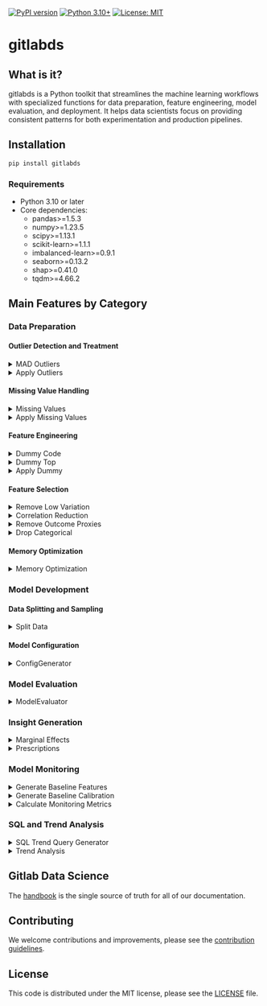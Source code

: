 [![PyPI version](https://badge.fury.io/py/gitlabds.svg)](https://badge.fury.io/py/gitlabds)
[![Python 3.10+](https://img.shields.io/badge/python-3.10+-blue.svg)](https://www.python.org/downloads/)
[![License: MIT](https://img.shields.io/badge/License-MIT-yellow.svg)](https://opensource.org/licenses/MIT)

# gitlabds

## What is it?
gitlabds is a Python toolkit that streamlines the machine learning workflows with specialized functions for data preparation, feature engineering, model evaluation, and deployment. It helps data scientists focus on providing consistent patterns for both experimentation and production pipelines.

## Installation

```bash
pip install gitlabds
```

### Requirements

- Python 3.10 or later
- Core dependencies:
   - pandas>=1.5.3
   - numpy>=1.23.5
   - scipy>=1.13.1
   - scikit-learn>=1.1.1
   - imbalanced-learn>=0.9.1
   - seaborn>=0.13.2
   - shap>=0.41.0
   - tqdm>=4.66.2

## Main Features by Category

### Data Preparation

#### Outlier Detection and Treatment
<details><summary> MAD Outliers </summary>

#### Description
Median Absolute Deviation for outlier detection and correction. By default will windsor all numeric values in your dataframe that are more than 4 standard deviations above or below the median ('threshold').

`gitlabds.mad_outliers(df, dv=None, min_levels=10, columns='all', threshold=4.0, auto_adjust_skew=False, verbose=True, windsor_threshold=0.01):`

#### Parameters:
- **_df_** : your pandas dataframe
- **_dv_** : The column name of your outcome. Entering your outcome variable in will prevent it from being windsored. May be left blank there is no outcome variable.
- **_min_levels_** : Only include columns that have at least the number of levels specified. 
- **_columns_** : Will examine at all numeric columns by default. To limit to just  a subset of columns, pass a list of column names. Doing so will ignore any constraints put on by the 'dv' and 'min_levels' paramaters. 
- **_threshold_** : Windsor values greater than this number of standard deviations from the median.
- **_auto_adjust_skew_** : Whether to adjust thresholds based on column skewness
- **_verbose_** : Set to `True` to print outputs of windsoring being done. Set to `False` to suppress.
- **_windsor_threshold_** : Only windsor values that affect less than this percentage of the population.  

#### Returns
- Tuple containing:
  - The transformed DataFrame by windsoring outliers
  - Dictionary of outlier limits that can be used with apply_outliers()
	
#### Examples:
		
```python
# Create a new df; only windsor selected columns; suppress verbose
import gitlabds
new_df, outlier_limits = gitlabds.mad_outliers(df=my_df, dv='my_outcome', columns=['colA', 'colB', 'colC'], verbose=False)
```
```python
# Windsor values with skew adjustment for highly skewed data
new_df, outlier_limits = gitlabds.mad_outliers(df=my_df, threshold=3.0, auto_adjust_skew=True)
```
</details>

<details><summary> Apply Outliers </summary>

#### Description
Apply previously determined outlier limits to a dataframe. This is typically used to apply the same outlier treatment to new data that was applied during model training.

`gitlabds.apply_outliers(df, outlier_limits):`

#### Parameters:
- **_df_** : The dataframe to transform
- **_outlier_limits_** : dictionary of outlier limits previously generated by mad_outliers()

#### Returns
- DataFrame with outlier limits applied.
	
#### Examples:
		
```python
# Find outliers in training data
train_df, outlier_limits = gitlabds.mad_outliers(df=train_data, dv='target', threshold=3.0)

# Apply same outlier limits to test data
test_df_transformed = gitlabds.apply_outliers(df=test_data, outlier_limits=outlier_limits)
```
</details>

#### Missing Value Handling
<details><summary> Missing Values </summary>

#### Description
Detect and optionally fill missing values in a DataFrame, with support for various filling methods and detailed reporting.

`gitlabds.missing_values(df, threshold=0.0, method=None, columns="all", constant_value=None, verbose=True, operation="both")`

#### Parameters:
- **_df_** : Your pandas dataframe
- **_threshold_** : The percent of missing values at which a column is considered for processing. For example, threshold=0.10 will only process columns with more than 10% missing values.
- **_method_** : Method to fill missing values or dictionary mapping columns to methods. Options:
  - "mean": Fill with column mean (numeric only)
  - "median": Fill with column median (numeric only)
  - "zero": Fill with 0
  - "constant": Fill with the value specified in constant_value
  - "random": Fill with random values sampled from the column's distribution
  - "drop_column": Remove columns with missing values
  - "drop_row": Remove rows with any missing values in specified columns
- **_columns_** : Columns to check and/or fill. If "all", processes all columns with missing values.
- **_constant_value_** : Value to use when method="constant" or when specified columns use the constant method.
- **_verbose_** : Whether to print detailed information about missing values and filling operations.
- **_operation_** : Operation mode:
  - "check": Only check for missing values, don't fill
  - "fill": Fill missing values and return filled dataframe
  - "both": Check and fill missing values (default)

#### Returns
- If operation="check": List of column names with missing values (or None)
- If operation="fill" or "both": Tuple containing:
  - DataFrame with missing values handled
  - Dictionary with missing value information that can be used with apply_missing_fill()
    
#### Examples:
```python
# Just check for missing values
missing_columns = gitlabds.missing_values(df, threshold=0.05, operation="check")

# Fill all columns with mean value
df_filled, missing_info = gitlabds.missing_values(df, method="mean")

# Fill different columns with different methods
df_filled, missing_info = gitlabds.missing_values(
    df, 
    method={"numeric_col": "median", "string_col": "constant"},
    constant_value="Unknown",
    verbose=True
)
```
</details>

<details><summary> Apply Missing Values </summary>

#### Description
Apply previously determined missing value handling to a dataframe.

`gitlabds.apply_missing_values(df, missing_info):`

#### Parameters:
- **_df_** : The dataframe to transform
- **_missing_info_** : Dictionary of missing value information previously generated by `missing_values()`

#### Returns
- DataFrame with missing values handled according to the provided information.
   
#### Examples:
```python
# Generate missing value info from training data
_, missing_info = gitlabds.missing_values(train_df, method="mean")
   
# Apply to test data
test_df_filled = gitlabds.apply_missing_values(test_df, missing_info)
```
</details>

#### Feature Engineering
<details><summary> Dummy Code </summary>

#### Description
Dummy code (AKA "one-hot encode") categorical and numeric columns based on the paremeters specificed below. Note: categorical columns will be dropped after they are dummy coded; numeric columns will not

`gitlabds.dummy_code(df, dv=None, columns='all', categorical=True, numeric=True, categorical_max_levels=20, numeric_max_levels=10, dummy_na=False, prefix_sep="_dummy_", verbose=True):`

#### Parameters:
- **_df_** : Your pandas dataframe
- **_dv_** : The column name of your outcome. Entering your outcome variable will prevent it from being dummy coded. May be left blank if there is no outcome variable.
- **_columns_** : Will examine all columns by default. To limit to just a subset of columns, pass a list of column names. 
- **_categorical_** : Set to `True` to attempt to dummy code any categorical column passed via the `columns` parameter.
- **_numeric_** : Set to `True` to attempt to dummy code any numeric column passed via the `columns` parameter.
- **_categorical_max_levels_** : Maximum number of levels a categorical column can have to be eligible for dummy coding.
- **_numeric_max_levels_** : Maximum number of levels a numeric column can have to be eligible for dummy coding.
- **_dummy_na_** : Set to `True` to create a dummy coded column for missing values.
- **_prefix_sep_** : String to use as separator between column name and value in dummy column names. Default is "_dummy_".
- **_verbose_** : Set to `True` to print outputs of dummy coding being done. Set to `False` to suppress.

#### Returns
- A tuple containing:
  - The transformed DataFrame with dummy-coded columns. Categorical columns that were dummy coded will be dropped from the dataframe.
  - A dictionary containing information about dummy coding that can be used with `apply_dummy()` to transform new data consistently.

#### Examples:
		
```python
# Dummy code only categorical columns with a maximum of 30 levels; suppress verbose output
import gitlabds
new_df, dummy_dict = gitlabds.dummy_code(
    df=my_df, 
    dv='my_outcome', 
    columns='all', 
    categorical=True, 
    numeric=False, 
    categorical_max_levels=30, 
    verbose=False
)
```

```python
# Dummy code with custom separator
new_df, dummy_dict = gitlabds.dummy_code(
    df=my_df, 
    columns=['colA', 'colB', 'colC'], 
    categorical=True, 
    numeric=True, 
    prefix_sep="_is_"
)
```
</details>

<details><summary> Dummy Top </summary>

#### Description
Dummy codes only categorical levels above a certain threshold of the population. Useful when a column contains many levels but there is not a need or desire to dummy code every level. Currently only works for categorical columns.

`gitlabds.dummy_top(df, dv=None, columns='all', min_threshold=0.05, drop_categorical=True, prefix_sep="_dummy_", verbose=True):`

#### Parameters:
- **_df_** : Your pandas dataframe
- **_dv_** : The column name of your outcome. Entering your outcome variable will prevent it from being dummy coded. May be left blank if there is no outcome variable.
- **_columns_** : Will examine all columns by default. To limit to just a subset of columns, pass a list of column names. 
- **_min_threshold_**: The threshold at which levels will be dummy coded. For example, the default value of `0.05` will dummy code any categorical level that is in at least 5% of all rows.
- **_drop_categorical_**: Set to `True` to drop categorical columns after they are considered for dummy coding. Set to `False` to keep the original categorical columns in the dataframe.
- **_prefix_sep_** : String to use as separator between column name and value in dummy column names. Default is "_dummy_".
- **_verbose_** : Set to `True` to print detailed list of all dummy columns being created. Set to `False` to suppress.

#### Returns
- A tuple containing:
  - The transformed DataFrame with dummy-coded columns for high-frequency values.
  - A dictionary containing information about dummy coding that can be used with `apply_dummy()` to transform new data consistently.

#### Examples:
		
```python
# Dummy code all categorical levels from all categorical columns whose values are in at least 5% of all rows
import gitlabds
new_df, dummy_top_dict = gitlabds.dummy_top(
    df=my_df, 
    dv='my_outcome', 
    columns='all', 
    min_threshold=0.05, 
    drop_categorical=True, 
    verbose=True
)
```

```python
# Dummy code all categorical levels from the selected columns whose values are in at least 10% of all rows; 
# suppress verbose printout and retain original categorical columns
new_df, dummy_top_dict = gitlabds.dummy_top(
    df=my_df, 
    dv='my_outcome', 
    columns=['colA', 'colB', 'colC'], 
    min_threshold=0.10, 
    drop_categorical=False, 
    verbose=False
)
```
</details>

<details><summary> Apply Dummy </summary>

#### Description
Apply previously determined dummy coding to a new dataframe. This is typically used to apply the same dummy coding to new data that was created during model training.

`gitlabds.apply_dummy(df, dummy_info, drop_original=False):`

#### Parameters:
- **_df_** : The dataframe to transform
- **_dummy_info_** : Dictionary of dummy coding information previously generated by `dummy_code()` or `dummy_top()`
- **_drop_original_** : Whether to drop the original columns after dummy coding. Default is `False`.

#### Returns
- DataFrame with dummy coding applied according to the provided information.
	
#### Examples:
		
```python
# Generate dummy coding information from training data
train_df, dummy_info = gitlabds.dummy_code(df=train_data, dv='target')

# Apply to test data
test_df_transformed = gitlabds.apply_dummy(
    df=test_data, 
    dummy_info=dummy_info
)
```
</details>

#### Feature Selection
<details><summary> Remove Low Variation </summary>

#### Description
Remove columns from a dataset that do not meet the variation threshold. That is, columns will be dropped that contain a high percentage of one value.

`gitlabds.remove_low_variation(df=None, dv=None, columns='all', threshold=.98, verbose=True):`

#### Parameters:
- _**df**_ : your pandas dataframe
- **_dv_** : The column name of your outcome. Entering your outcome variable in will prevent it from being removed due to low variation. May be left blank there is no outcome variable.
- **_columns_** : Will examine at all columns by default. To limit to just a subset of columns, pass a list of column names. 
- **_threshold_**: The maximum percentage one value in a column can represent. columns that exceed this threshold will be dropped. For example, the default value of `0.98` will drop any column where one value is present in more than 98% of rows.
- **_verbose_** : Set to `True` to print outputs of columns being dropped. Set to `False` to suppress.

#### Returns
- DataFrame with low variation columns dropped.

#### Examples:
```python
# Drop any columns (except for the outcome) where one value is present in more than 95% of rows.
new_df = gitlabds.remove_low_variation(df=my_df, dv='my_outcome', columns='all', threshold=.95)
```
```python
# Drop any of the selected columns where one value is present in more than 99% of rows.
new_df = gitlabds.remove_low_variation(df=my_df, dv=None, columns=['colA', 'colB', 'colC'], threshold=.99)
```
</details>

<details><summary> Correlation Reduction </summary>

#### Description
Reduce the number of columns on a dataframe by dropping columns that are highly correlated with other columns. Note: only one of the two highly correlated columns will be dropped.

`gitlabds.correlation_reduction(df=None, dv=None, threshold=0.9, method="pearson", verbose=True):`

#### Parameters:
- _**df**_ : your pandas dataframe
- **_dv_** : The column name of your outcome. Entering your outcome variable will prevent it from being dropped. If provided, when choosing between correlated features, the one with higher correlation to the target will be kept.
- **_threshold_**: The threshold above which columns will be dropped. If two variables exceed this threshold, one will be dropped from the dataframe. For example, the default value of `0.90` will identify columns that have correlations greater than 90% to each other and drop one of those columns.
- **_method_**: The correlation method to use. Options are "pearson" (linear relationships), "spearman" (monotonic relationships), or "mutual_info" (any statistical dependency).
- **_verbose_** : Set to `True` to print outputs of columns being dropped. Set to `False` to suppress.

#### Returns
- DataFrame with redundant correlated columns dropped.

#### Examples:
```python
# Perform column reduction via correlation using a threshold of 95%, excluding the outcome column.
new_df = gitlabds.correlation_reduction(df=my_df, dv='my_outcome', threshold=0.95, method="pearson")
```
```python
# Perform column reduction using Spearman rank correlation with a threshold of 90%.
new_df = gitlabds.correlation_reduction(df=my_df, dv=None, threshold=0.90, method="spearman")
```
</details>

<details><summary> Remove Outcome Proxies </summary>

#### Description
Remove columns that are highly correlated with the outcome (target) column.

`gitlabds.remove_outcome_proxies(df, dv, threshold=.8, method="pearson", verbose=True):`

#### Parameters:
- _**df**_ : your pandas dataframe
- _**dv**_ : The column name of your outcome.    
- _**threshold**_ : The correlation value to the outcome above which columns will be dropped. For example, the default value of `0.80` will identify and drop columns that have correlations greater than 80% to the outcome.
- **_method_**: The correlation method to use. Options are "pearson" (linear relationships), "spearman" (monotonic relationships), or "mutual_info" (any statistical dependency).
- **_verbose_** : Set to `True` to print outputs of columns being dropped. Set to `False` to suppress.

#### Returns
- DataFrame with outcome proxy columns dropped.

#### Examples:
```python
# Drop columns with correlations to the outcome greater than 70%
new_df = gitlabds.remove_outcome_proxies(df=my_df, dv='my_outcome', threshold=.7)    
```
```python
# Drop columns with correlations to the outcome greater than 80% using Spearman correlation
new_df = gitlabds.remove_outcome_proxies(df=my_df, dv='my_outcome', threshold=.8, method="spearman")        
```
</details>

<details><summary> Drop Categorical </summary>

#### Description
Drop all categorical columns from the dataframe. A useful step before regression modeling, as categorical variables are not used.

`gitlabds.drop_categorical(df):`

#### Parameters:
- _**df**_ : your pandas dataframe

#### Returns
- DataFrame with categorical columns dropped.

#### Examples:
```python
# Dropping categorical columns
new_df = gitlabds.drop_categorical(df=my_df) 
```
</details>

#### Memory Optimization
<details><summary> Memory Optimization </summary>

#### Description
Apply multiple memory optimization techniques to dramatically reduce DataFrame memory usage.

`gitlabds.memory_optimization(df, apply_numeric_downcasting=True, apply_categorical=True, apply_sparse=True, precision_mode='balanced', verbose=True, exclude_columns=None, **kwargs):`

#### Parameters:
- **_df_** : Input pandas dataframe to optimize
- **_apply_numeric_downcasting_** : Whether to downcast numeric columns to smaller data types. Defaults to `True`.
- **_apply_categorical_** : Whether to convert string columns to categorical when beneficial. Defaults to `True`.
- **_apply_sparse_** : Whether to apply sparse encoding for columns with many repeated values. Defaults to `True`.
- **_precision_mode_**: str, default="balanced"
        Controls aggressiveness of numeric downcasting:
        - "aggressive": Maximum memory savings, may affect precision
        - "balanced": Good memory savings while preserving most precision
        - "safe": Conservative downcasting to preserve numeric precision
- **_verbose_** : Whether to print progress and memory statistics. Defaults to `True`.
- **_exclude_columns_** : List of columns to exclude from optimization. Defaults to `None`.
- **_**kwargs_** : Additional arguments for optimization techniques

#### Returns
- Memory-optimized pandas DataFrame.

#### Examples:
        
```python
# Basic optimization with default settings
import gitlabds
df_optimized = gitlabds.memory_optimization(df)
```
```python
# Customize optimization approach
df_optimized = gitlabds.memory_optimization(
    df,
    apply_numeric_downcasting=True,
    apply_categorical=True,
    apply_sparse=False,  # Skip sparse encoding
    precision_mode='safe'
    exclude_columns=['id', 'timestamp'],
    verbose=True
)
```
</details>

### Model Development

#### Data Splitting and Sampling
<details><summary> Split Data </summary>

#### Description
This function splits your data into train and test datasets, separating the outcome from the rest of the file. It supports stratified sampling, balanced upsampling for imbalanced datasets, and provides model weights for compensating sampling adjustments.

`gitlabds.split_data(df, train_pct=0.7, dv=None, dv_threshold=0.0, random_state=5435, stratify=True, sampling_strategy=None, shuffle=True, verbose=True):`

#### Parameters:
- **_df_** : your pandas dataframe
- **_train_pct_** : The percentage of rows randomly assigned to the training dataset. Defaults to 0.7 (70% train, 30% test).
- **_dv_** : The column name of your outcome. If None, the function will return the entire dataframe split without separating features and target.
- **_dv_threshold_** : The minimum percentage of rows that must contain a positive instance (i.e. > 0) of the outcome. SMOTE/SMOTE-NC will be used to upsample positive instances until this threshold is reached. Can be disabled by setting to 0. Only accepts values 0 to 0.5.
- **_random_state_** : Random seed to use for splitting dataframe and for up-sampling (if needed).
- **_stratify_** : Controls stratified sampling. If True and dv is provided, stratifies by the outcome variable. If a list of column names, stratifies by those columns. If False, does not use stratified sampling.
- **_sampling_strategy_** : Sampling strategy for imbalanced data. If None, will use dv_threshold. See imblearn documentation for more details on acceptable values.
- **_shuffle_** : Whether to shuffle the data before splitting.
- **_verbose_** : Whether to print information about the splitting process.

#### Returns
- A tuple containing:
  - x_train: Training features DataFrame
  - y_train: Training target Series (if dv is provided, otherwise empty Series)
  - x_test: Testing features DataFrame 
  - y_test: Testing target Series (if dv is provided, otherwise empty Series)
  - model_weights: List of weights to use for modeling [negative_class_weight, positive_class_weight]
    
#### Examples:
        
```python
# Basic split with default parameters (70% train, 30% test)
x_train, y_train, x_test, y_test, model_weights = gitlabds.split_data(
    df=my_df, 
    dv='my_outcome'
)
```

```python
# Split with 80% training data and balancing for imbalanced target
x_train, y_train, x_test, y_test, model_weights = gitlabds.split_data(
    df=my_df, 
    dv='my_outcome', 
    train_pct=0.80, 
    dv_threshold=0.3
)
```

```python
# Split with stratification on multiple variables
x_train, y_train, x_test, y_test, model_weights = gitlabds.split_data(
    df=my_df, 
    dv='my_outcome',
    stratify=['my_outcome', 'region', 'customer_segment']
)
```

```python
# Split entire dataframe without separating target
train_df, _, test_df, _, _ = gitlabds.split_data(
    df=my_df, 
    dv=None, 
    train_pct=0.75
)
```
</details>

#### Model Configuration
<details><summary> ConfigGenerator </summary>

#### Description
A simple, flexible configuration builder for creating YAML files with any structure. This utility allows you to build complex, nested configuration files programmatically without being constrained to a predefined structure.

`gitlabds.ConfigGenerator(**kwargs):`

#### Parameters:
- **_**kwargs_** : Initial configuration values to populate the configuration object with

#### Methods:

##### `add(path, value)`
Add or update a value at a specific path in the configuration.

- **_path_**: String using dot-notation to specify the location (e.g., 'model.parameters.learning_rate')
- **_value_**: Any value to set at the specified path

##### `to_yaml(file_path)`
Write the configuration to a YAML file.

- **_file_path_**: Path to the output YAML file

#### Returns
- ConfigGenerator object for method chaining

#### Examples:
```python
# Initialize with some top-level parameters
config = ConfigGenerator(
    model_name="churn_prediction",
    version="1.0.0",
    unique_id="customer_id"
)

# Add nested model parameters
config.add("model.file", "xgboost_model.pkl")
config.add("model.parameters.learning_rate", 0.01)
config.add("model.parameters.max_depth", 6)

# Add preprocessing information from outlier detection and dummy coding
config.add("preprocessing.outliers", outlier_info)
config.add("preprocessing.dummy_coding", dummy_info)

# Add query information
config.add("query_parameters.query_file", "customer_data.sql")
config.add("query_parameters.lookback_months", 12)

# Save to YAML
config.to_yaml("churn_model_config.yaml")
```
</details>

### Model Evaluation

<details><summary> ModelEvaluator </summary>

#### Description
A comprehensive framework for evaluating machine learning models, supporting both classification (binary and multi-class) and regression models. It provides extensive evaluation metrics, visualizations, and feature importance analysis.

`gitlabds.ModelEvaluator(model, x_train, y_train, x_test, y_test, x_oot=None, y_oot=None, classification=True, algo=None, f1_threshold=0.50, decile_n=10, top_features_n=20, show_all_classes=True, show_plots=True, save_plots=True, plot_dir='plots', plot_save_format='png', plot_save_dpi=300)`

#### Parameters:
- _**model**_ : The trained model to evaluate. Must have predict for regression and predict_proba method for classification
- _**x_train**_ : Training features DataFrame.
- _**y_train**_ : Training labels (Series or DataFrame).
- _**x_test**_ : Test features DataFrame.
- _**y_test**_ : Test labels (Series or DataFrame).
- _**x_oot**_ : Optional out-of-time validation features.
- _**y_oot**_ : Optional out-of-time validation labels.
- _**classification**_ : Whether this is a classification model. If False, regression metrics will be used.
- _**algo**_ : Algorithm type for feature importance calculation. Options: 'xgb', 'rf', 'mars'. For other algorithms, use `None`
- _**f1_threshold**_ : Threshold for binary classification.
- _**decile_n**_ : Number of n-tiles for lift calculation. Defaults to 10 for deciles
- _**top_features_n**_ : Number of top features to display in visualizations.
- _**show_all_classes**_ : Whether to show metrics for all classes in multi-class classification.
- _**show_plots**_ : Whether to display plots
- _**save_plots**_ : Whether to save plots locally
- _**plot_dir**_ : Directory to save plots
- _**plot_save_format**_ : Plot format
- _**plot_save_dpi**_ : Plot resolution

#### Returns
- ModelMetricsResult object containing all evaluation metrics and results.

#### Key Methods:
- **evaluate()** - Compute and return all metrics
- **evaluate_custom_metrics(custom_metrics)** - Evaluate with additional custom metrics
- **display_metrics(results=None)** - Display evaluation results in a formatted way
- **calibration_assessment()** - Assess model calibration for classification models
- **get_feature_descriptives(display_results=False)** - Generate descriptive statistics for features
- **plot_feature_importance(feature_importance, n_features=20)** - Plot feature importance
- **plot_shap_beeswarm(n_features=20, plot_type="beeswarm")** - Create SHAP visualization
- **plot_score_distribution(bins=None)** - Plot distribution of predicted values
- **plot_feature_interactions(feature_pairs=None, n_top_pairs=5)** - Plot feature interactions
- **plot_confusion_matrix()** - Plot confusion matrix for classification models
- **plot_lift_analysis()** - Plot comprehensive lift analysis
- **plot_performance_curves()** - Plot ROC and precision-recall curves
- **plot_learning_history()** - Plot learning curves for iterative models
- **plot_performance_comparison()** - Plot model performance for out-of-time validation

#### Examples:

```python
# Create an evaluator for a classification model
from gitlabds import ModelEvaluator

evaluator = ModelEvaluator(
    model=my_model,
    x_train=x_train,
    y_train=y_train,
    x_test=x_test,
    y_test=y_test,
    classification=True,
    algo='xgb'
)

# Get all evaluation metrics
results = evaluator.evaluate()

# Display metrics in a formatted way
evaluator.display_metrics(results)

# Create visualizations
evaluator.plot_feature_importance(results.feature_importance)
evaluator.plot_confusion_matrix()
evaluator.plot_performance_curves()

# Save results to file
results.metrics_df.to_csv("metrics.csv")
results.classification_metrics_df.to_csv("classification_metrics.csv")
results.feature_importance.to_csv("feature_importance.csv")
```
</details>


### Insight Generation
<details><summary> Marginal Effects </summary>

#### Description
Calculates and returns the marginal effects at the mean (MEM) for predictor fields.

`gitlabds.marginal_effects(model, x_test, dv_description, field_labels=None):`

#### Parameters:
- _**model**_ : model file from training
- _**x_test**_ : test "predictors" dataframe.
- _**dv_description**_ : Description of the outcome field to be used in text-based insights. 
- _**field_labels**_ : Dict of field descriptions. The key is the field/feature/predictor name. The value is descriptive text of the field. This field is optional and by default will use the field name

#### Returns
- Dataframe of marginal effects.

#### Examples:
```python
# Calculate marginal effects for a trained model
import gitlabds
effects_df = gitlabds.marginal_effects(
    model=trained_model,
    x_test=test_features,
    dv_description="probability of churn",
    field_labels={
        "tenure": "Customer tenure in months",
        "monthly_charges": "Average monthly bill amount",
        "total_charges": "Total amount charged to customer"
    }
)

# Display the marginal effects
display(effects_df)
```
</details>

<details><summary> Prescriptions </summary>

#### Description
Return "actionable" prescriptions and explanatory insights for each scored record. Insights first list actionable prescriptions follow by explainatory insights. This approach is recommended or linear/logistic methodologies only. Caution should be used if using a black box approach, as manpulating more than one prescription at a time could change a record's model score in unintended ways.  

`gitlabds.prescriptions(model, input_df, scored_df, actionable_fields, dv_description, field_labels=None, returned_insights=5, only_actionable=False, explanation_fields='all'):`

#### Parameters:
- _**model**_ : model file from training
- _**input_df**_ : train "predictors" dataframe. 
- _**scored_df**_ : dataframe containing model scores.
- _**actionable_fields**_ : Dict of actionable fields. The key is the field/feature/predictor name. The value accepts one of 3 values: `Increasing` for prescriptions only when the field increases; `Decreasing` for prescriptions only when the field decreases; `Both` for when the field either increases or decreases.   
- _**dv_description**_ : Description of the outcome field to be used in text-based insights.
- _**field_labels**_ : Dict of field descriptions. The key is the field/feature/predictor name. The value is descriptive text of the field. This field is optional and by default will use the field name
- _**returned_insights**_ : Number of insights per record to return. Defaults to 5
- _**only_actionable**_ : Only return actionable prescriptions
- _**explanation_fields**_ : List of explainable (non-actionable insights) fields to return insights for. Defaults to 'all'

#### Returns
- Dataframe of prescriptive actions. One row per record input.

#### Examples:
```python
# Return prescriptions for the actionable fields of 'spend', 'returns', and 'emails_sent':
results = gitlabds.prescriptions(
    model=model, 
    input_df=my_df, 
    scored_df=my_scores, 
    actionable_fields={
        'spend': 'Increasing', 
        'returns': 'Decreasing', 
        'emails_sent': 'Both'
    }, 
    dv_description='likelihood to churn', 
    field_labels={
        'spend': 'Dollars spent in last 6 months', 
        'returns': 'Item returns in last 3 months', 
        'emails_sent': 'Marketing emails sent in last month'
    }, 
    returned_insights=5, 
    only_actionable=True, 
    explanation_fields=['spend', 'returns']
)
```
</details>

### Model Monitoring

<details><summary> Generate Baseline Features </summary>

#### Description
Generate baseline feature distributions, importance scores, and drift thresholds in a single comprehensive artifact for model monitoring.

`gitlabds.generate_baseline_features(training_data, feature_importance_df, importance_method="shapley_values", n_bins=10, psi_warning=0.1, psi_critical=0.2, ks_warning=0.2, ks_critical=0.3, js_warning=0.1, js_critical=0.2, output_path="baseline_features.json"):`

#### Parameters:
- **_training_data_** : Training feature data DataFrame
- **_feature_importance_df_** : DataFrame with columns: feature, importance
- **_importance_method_** : Method used to calculate importance (default: "shapley_values")
- **_n_bins_** : Number of bins for numerical features (default: 10)
- **_psi_warning, psi_critical_** : PSI thresholds for warning and critical drift detection
- **_ks_warning, ks_critical_** : KS statistic thresholds for warning and critical drift detection
- **_js_warning, js_critical_** : JS divergence thresholds for warning and critical drift detection
- **_output_path_** : Path to save the JSON file

#### Returns
- None (saves baseline artifact to JSON file)

#### Examples:
```python
# Generate baseline features with default thresholds
import gitlabds
gitlabds.generate_baseline_features(
    training_data=train_df,
    feature_importance_df=importance_df,
    importance_method="shapley_values",
    output_path="model_baseline_features.json"
)
```

```python
# Generate with custom drift thresholds
gitlabds.generate_baseline_features(
    training_data=train_df,
    feature_importance_df=importance_df,
    n_bins=15,
    psi_warning=0.15,
    psi_critical=0.25,
    output_path="custom_baseline_features.json"
)
```
</details>

<details><summary> Generate Baseline Calibration </summary>

#### Description
Generate baseline calibration data with train + test curves, prediction statistics, and model configuration for monitoring model calibration drift.

`gitlabds.generate_baseline_calibration(train_predictions, train_actuals, test_predictions, test_actuals, model_configuration, n_bins=10, output_path="baseline_calibration.json"):`

#### Parameters:
- **_train_predictions_** : Training set predicted probabilities
- **_train_actuals_** : Training set actual binary outcomes (0/1)
- **_test_predictions_** : Test set predicted probabilities
- **_test_actuals_** : Test set actual binary outcomes (0/1)
- **_model_configuration_** : Dictionary of model configuration parameters
- **_n_bins_** : Number of bins for calibration curve (default: 10)
- **_prediction_drift_warning_** :  Warning level for prediction score drift (default: 0.10), 
- **_prediction_drift_critical_** : Critical level for prediction score drift (default: 0.20),  
- **_output_path_** : Path to save the JSON file
        
#### Returns
- None (saves baseline calibration to JSON file)

#### Examples:
```python
# Generate baseline calibration
import gitlabds
model_config = {'f1_threshold': 0.15, 'random_state': 42}

gitlabds.generate_baseline_calibration(
    train_predictions=y_train_pred,
    train_actuals=y_train,
    test_predictions=y_test_pred,
    test_actuals=y_test,
    model_configuration=model_config,
    prediction_drift_warning=0.15,
    prediction_drift_critical=0.25
    output_path="model_baseline_calibration.json"
)
```
</details>

<details><summary> Calculate Monitoring Metrics </summary>

#### Description
Calculate all monitoring metrics including feature drift, prediction drift, and health status for a model scoring run.

`gitlabds.calculate_monitoring_metrics(run_id, model_name, sub_model, model_version, score_date, feature_df, predictions, baseline_metrics, importance_threshold_pct=0.05):`

#### Parameters:
- **_run_id_** : Unique identifier for this scoring run
- **_model_name_** : Model name (e.g., "propensity_model")
- **_sub_model_** : Sub model identifier
- **_model_version_** : Model version (e.g., "2.1")
- **_score_date_** : Date of scoring
- **_feature_df_** : Feature data used for scoring
- **_predictions_** : Model predictions (probabilities 0-1)
- **_baseline_metrics_** : Dictionary containing baseline_features and baseline_calibration JSON data
- **_importance_threshold_pct_** : Percentage of total importance required for a feature to be considered "important"

#### Returns
- Dictionary containing DataFrames for each table:
  - 'scoring_summary': model_scoring_summary table
  - 'feature_drift': model_feature_drift table

#### Examples:
```python
# Calculate monitoring metrics for a scoring run
import gitlabds
from datetime import datetime

# Load baseline metrics
with open('baseline_features.json', 'r') as f:
    baseline_features = json.load(f)
with open('baseline_calibration.json', 'r') as f:
    baseline_calibration = json.load(f)

baseline_metrics = {
    'baseline_features': baseline_features,
    'baseline_calibration': baseline_calibration
}

# Calculate metrics
results = gitlabds.calculate_monitoring_metrics(
    run_id="scoring_run_123",
    model_name="churn_prediction",
    sub_model="high_value_customers",
    model_version="2.1",
    score_date=datetime.now(),
    feature_df=current_features,
    predictions=model_predictions,
    baseline_metrics=baseline_metrics,
    importance_threshold_pct=0.05
)

# Access results
scoring_summary = results['scoring_summary']
feature_drift = results['feature_drift']
```
</details>

### SQL and Trend Analysis

<details><summary> SQL Trend Query Generator </summary>

#### Description
Generate SQL for trend analysis across time periods. The generated SQL transforms regular data into a time-series format with columns for each time period, allowing for easy trend detection.

`gitlabds.generate_sql_trend_query(snapshot_date, date_field, date_unit='MONTH', periods=12, table_name=None, group_by_fields=None, metrics=None, filters=None, output_file=None):`

#### Parameters:
- **_snapshot_date_** : Reference date for analysis (e.g., '2025-04-08')
- **_date_field_** : Field name in the table that contains the date to analyze
- **_date_unit_** : Time unit for analysis: 'DAY', 'WEEK', 'MONTH', 'QUARTER', 'YEAR'
- **_periods_** : Number of time periods to analyze
- **_table_name_** : Table to query data from
- **_group_by_fields_** : Fields to group by (entity identifiers)
- **_metrics_** : Metrics to include in analysis with their properties. Each metric is a dict with:
  - name: output column name prefix
  - source: field name in the source table
  - aggregation: function to apply (AVG, SUM, MAX, etc.)
  - condition: optional WHERE condition
  - cumulative: if True, calculate period-over-period differences
  - is_case_expression: if True, the source is already a CASE WHEN expression
  - is_expression: if True, the source is a complex expression
- **_filters_** : SQL WHERE clause conditions as a string
- **_output_file_** : If provided, save the generated SQL to this file
        
#### Returns:
- The generated SQL query as a string

#### Examples:
```python
# Generate SQL for monthly trend analysis
import gitlabds

# Define metrics
metrics = [
    {"name": "active_users", "source": "monthly_active_users", "aggregation": "AVG"},
    {"name": "revenue", "source": "monthly_revenue", "aggregation": "SUM"},
    {"name": "projects", "source": "projects_created", "aggregation": "MAX", "cumulative": True}
]

# Generate SQL query
sql = gitlabds.generate_sql_trend_query(
    snapshot_date='2025-04-08',
    date_field='transaction_date',
    date_unit='MONTH',
    periods=12,
    table_name='analytics.user_metrics',
    group_by_fields=['account_id'],
    metrics=metrics,
    filters="is_active = TRUE",
    output_file='trend_query.sql'
)
```

```python
# Generate SQL for daily trend analysis with custom conditions
metrics = [
    {"name": "logins", "source": "user_logins", "aggregation": "SUM"},
    {"name": "premium_logins", "source": "user_logins", "aggregation": "SUM", 
     "condition": "subscription_tier = 'premium'"}
]

sql = gitlabds.generate_sql_trend_query(
    snapshot_date='2025-04-08',
    date_field='login_date',
    date_unit='DAY',
    periods=30,
    table_name='analytics.daily_logins',
    metrics=metrics
)
```
</details>

<details><summary> Trend Analysis </summary>

#### Description
Calculate trend metrics for a dataframe produced by the SQL trend generator. This function analyzes time-series data to identify patterns like consecutive increases or decreases, proportion of periods with growth or decline, and average percentage changes.

`gitlabds.trend_analysis(df, metric_list=None, time_unit='month', periods=6, include_cumulative=True, exclude_fields=None, verbose=False):`

#### Parameters:
- **_df_** : Dataframe containing trend data with time-based columns
- **_metric_list_** : List of metric names to analyze. If None, auto-detects metrics from columns
- **_time_unit_** : Time unit used in the column names (month, day, week, etc.)
- **_periods_** : Number of time periods to analyze
- **_include_cumulative_** : Whether to use cumulative (event) metrics when available
- **_exclude_fields_** : List of fields to exclude from auto-detection
- **_verbose_** : Whether to display intermediate output
        
#### Returns:
- A dataframe containing trend metrics for each specified metric, including:
  - Count of periods with decreases/increases
  - Count of consecutive decreases/increases
  - Average percentage change across periods

#### Examples:
```python
# Run trend analysis on data from SQL trend query
import gitlabds

# Run the SQL query to get trend data
trend_data = run_sql_query(trend_sql)  # Your function to execute SQL
trend_data.set_index('account_id', inplace=True)

# Analyze trends for all metrics
trends_df = gitlabds.trend_analysis(
    df=trend_data,
    time_unit='month',
    periods=12,
    verbose=True
)
```

```python
# Analyze trends for specific metrics
trends_df = gitlabds.trend_analysis(
    df=trend_data,
    metric_list=['active_users', 'revenue'],
    time_unit='month',
    periods=6,
    include_cumulative=True,
    exclude_fields=['has_data']
)

# Use trend metrics for customer health scoring
account_data['declining_usage'] = trends_df['consecutive_drop_active_users_period_6_months_cnt'] > 0
account_data['growth_score'] = trends_df['avg_perc_change_revenue_period_6_months'] * 100
```
</details>

## Gitlab Data Science

The [handbook](https://handbook.gitlab.com/handbook/enterprise-data/organization/data-science/) is the single source of truth for all of our documentation. 

## Contributing

We welcome contributions and improvements, please see the [contribution guidelines](CONTRIBUTING.md).

## License

This code is distributed under the MIT license, please see the [LICENSE](LICENSE) file.
